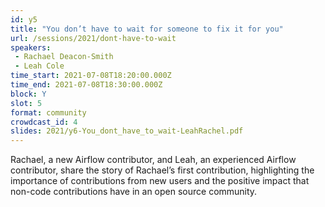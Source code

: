 ```yaml
---
id: y5
title: "You don’t have to wait for someone to fix it for you"
url: /sessions/2021/dont-have-to-wait
speakers:
 - Rachael Deacon-Smith
 - Leah Cole
time_start: 2021-07-08T18:20:00.000Z
time_end: 2021-07-08T18:30:00.000Z
block: Y
slot: 5
format: community
crowdcast_id: 4
slides: 2021/y6-You_dont_have_to_wait-LeahRachel.pdf
---
```


Rachael, a new Airflow contributor, and Leah, an experienced Airflow contributor, share the story of Rachael’s first contribution, highlighting the importance of contributions from new users and the positive impact that non-code contributions have in an open source community.
